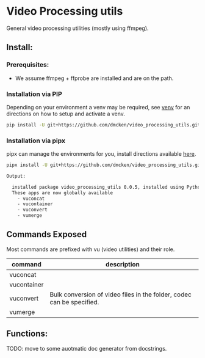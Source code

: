 # Video Processing utils
General video processing utilities (mostly using ffmpeg).

## Install:

### Prerequisites:
* We assume ffmpeg + ffprobe are installed and are on the path.

### Installation via PIP

Depending on your environment a venv may be required, see [venv](https://docs.python.org/3/library/venv.html) for an directions on how to setup and activate a venv.

```bash
pip install -U git+https://github.com/dmcken/video_processing_utils.git
```

### Installation via pipx

pipx can manage the environments for you, install directions available [here](https://pipx.pypa.io/stable/).

```bash
pipx install -U git+https://github.com/dmcken/video_processing_utils.git

Output:

  installed package video_processing_utils 0.0.5, installed using Python 3.12.3
  These apps are now globally available
    - vuconcat
    - vucontainer
    - vuconvert
    - vumerge
```

## Commands Exposed

Most commands are prefixed with vu (video utilities) and their role.

| command | description |
| --------| ----------- |
| vuconcat |  |
| vucontainer |  |
| vuconvert | Bulk conversion of video files in the folder, codec can be specified. |
| vumerge |   |

## Functions:

TODO: move to some auotmatic doc generator from docstrings.
